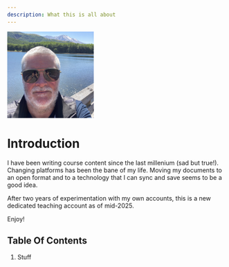 ```yaml
---
description: What this is all about
---
```

<img src = "jor-edu.jpg" width="200" height="200">


# Introduction

I have been writing course content since the last millenium (sad but true!). Changing platforms has been the bane of my life. Moving my documents to an open format and to a technology that I can sync and save seems to be a good idea.

After two years of experimentation with my own accounts, this is a new dedicated teaching account as of mid-2025.

Enjoy!&#x20;

## Table Of Contents

1. Stuff
